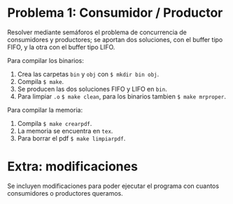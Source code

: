 # Problema 1: Consumidor / Productor
Resolver mediante semáforos el problema de concurrencia de consumidores y productores; se aportan dos soluciones, con el buffer tipo FIFO, y la otra con el buffer tipo LIFO.

Para compilar los binarios:

1. Crea las carpetas `bin` y `obj` con `$ mkdir bin obj`.
2. Compila `$ make`.
3. Se producen las dos soluciones FIFO y LIFO en `bin`.
4. Para limpiar `.o` `$ make clean`, para los binarios tambien `$ make mrproper`.

Para compilar la memoria:

1. Compila `$ make crearpdf`.
2. La memoria se encuentra en `tex`.
3. Para borrar el pdf `$ make limpiarpdf`.

# Extra: modificaciones

Se incluyen modificaciones para poder ejecutar el programa con cuantos consumidores o productores queramos.
